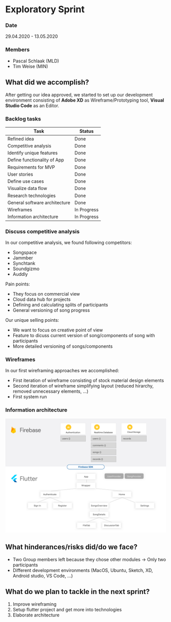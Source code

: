 # Exploratory Sprint

### Date

29.04.2020 - 13.05.2020

### Members
* Pascal Schlaak (MLD)
* Tim Weise (MIN)

## What did we accomplish?
After getting our idea approved, we started to set up our development environment consisting of **Adobe XD** as Wireframe/Prototyping tool, **Visual Studio Code** as an Editor.

### Backlog tasks

| Task                          | Status      |
| ----------------------------- | ----------- |
| Refined idea                  | Done        |
| Competitive analysis          | Done        |
| Identify unique features      | Done        |
| Define functionality of App   | Done        |
| Requirements for MVP          | Done        |
| User stories                  | Done        |
| Define use cases              | Done        |
| Visualize data flow           | Done        |
| Research technologies         | Done        |
| General software architecture | Done        |
| Wireframes                    | In Progress |
| Information architecture      | In Progress |

### Discuss competitive analysis
In our competitive analysis, we found following competitors:

* Songspace
* Jammber
* Synchtank
* Soundgizmo
* Auddly

Pain points:

* They focus on commercial view
* Cloud data hub for projects
* Defining and calculating splits of participants
* General versioning of song progress

Our unique selling points:

* We want to focus on creative point of view
* Feature to dicuss current version of song/components of song with participants
* More detailed versioning of songs/components


### Wireframes
In our first wireframing approaches we accomplished:

* First iteration of wireframe consisting of stock material design elements
* Second iteration of wireframe simplifying layout (reduced hirarchy, removed unnecessary elements, ...)
* First system run

### Information architecture
![information architecture](../InformationArch.png)

## What hinderances/risks did/do we face?
* Two Group members left because they chose other modules &rightarrow; Only two participants
* Different development environments (MacOS, Ubuntu, Sketch, XD, Android studio, VS Code, ...)


## What do we plan to tackle in the next sprint?
1. Improve wireframing
2. Setup flutter project and get more into technologies
3. Elaborate architecture

